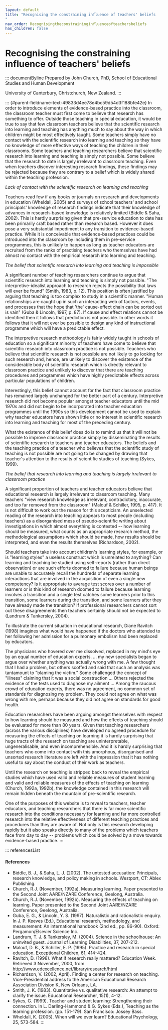 ```yaml
---
layout: default
title: "Recognising the constraining influence of teachers' beliefs 
"
nav_order: Recognisingtheconstraininginfluenceofteachersbeliefs
has_children: false
---
```

# Recognising the constraining influence of teachers' beliefs 


::: documentByline
Prepared by John Church, PhD, School of Educational Studies and Human
Development

University of Canterbury, Christchurch, New Zealand.
:::

::: {#parent-fieldname-text-49833d4ee78e4bc59d54d3f188bfe42e}
In order to introduce elements of evidence-based practice into the
classroom, the classroom teacher must first come to believe that
research has something to offer. Outside those teaching in special
education, it would be true to say that few classroom teachers believe
that the scientific research into learning and teaching has anything
much to say about the way in which children might be most effectively
taught. Some teachers simply have no contact with the scientific
research into learning and teaching so they have no knowledge of more
effective ways of teaching the children in their classrooms. Some
teachers and teaching researchers believe that scientific research into
learning and teaching is simply not possible. Some believe that the
research to date is largely irrelevant to classroom teaching. Even when
teachers discover interesting research findings, these findings may be
rejected because they are contrary to a belief which is widely shared
within the teaching profession.

*Lack of contact with the scientific research on learning and teaching*

Teachers read few if any books or journals on research and developments
in education (Wheldall, 2005) and surveys of school teachers' and school
principals' knowledge of research findings indicate that their knowledge
of advances in research-based knowledge is relatively limited (Biddle &
Saha, 2002). This is hardly surprising given that pre-service education
to date has been primarily craft based rather than research based.
However it does pose a very substantial impediment to any transition to
evidence-based practice. While it is conceivable that evidence-based
practices could be introduced into the classroom by including them in
pre-service programmes, this is unlikely to happen as long as teacher
educators are recruited from the ranks of practising teachers who
themselves have had almost no contact with the empirical research into
learning and teaching.

*The belief that scientific research into learning and teaching is
impossible*

A significant number of teaching researchers continue to argue that
scientific research into learning and teaching is simply not possible.
"The interpretive-idealist approach to research rejects the possibility
that laws will ever be found" (Smith, 1983, p. 12). This position is
often justified by arguing that teaching is too complex to study in a
scientific manner. "Human relationships are caught up in such an
interacting web of factors, events, and processes that the hope that
'the' cause-effect chain can be sorted out is vain" (Guba & Lincoln,
1997, p. 87). If cause and effect relations cannot be identified then it
follows that prediction is not possible. In other words it follows that
it will not ever be possible to design any kind of instructional
programme which will have a predictable effect.

The interpretive research methodology is fairly widely taught in schools
of education so a significant minority of teachers have come to believe
that scientific research into classroom practice is not possible.
Teachers who believe that scientific research is not possible are not
likely to go looking for such research and, hence, are unlikely to
discover the existence of the considerable body of scientific research
which is directly relevant to classroom practice and unlikely to
discover that there are teaching procedures and programmes which have
highly predictable effects across particular populations of children.

Interestingly, this belief cannot account for the fact that classroom
practice has remained largely unchanged for the better part of a
century. Interpretive research did not become popular amongst teacher
educators until the mid 1970s and did not begin to be incorporated into
teacher education programmes until the 1990s so this development cannot
be used to explain why teacher educators have shown little or no
interest in scientific research into learning and teaching for most of
the preceding century.

What the existence of this belief does do is to remind us that it will
not be possible to improve classroom practice simply by disseminating
the results of scientific research to teachers and teacher educators.
The beliefs and the teaching practice of a teacher who believes that the
scientific study of teaching is not possible are not going to be changed
by drawing that teacher's attention to the results of scientific studies
of teaching (Sykes, 1999).

*The belief that research into learning and teaching is largely
irrelevant to classroom practice*

A significant proportion of teachers and teacher educators believe that
educational research is largely irrelevant to classroom teaching. Many
teachers "view research knowledge as irrelevant, contradictory,
inaccurate, and too far removed from the classroom" (Malouf & Schiller,
1995, p. 417). It is not difficult to work out the reason for this
scepticism. An unselected reading of the research into teaching appears
to most people (including teachers) as a disorganised mess of
pseudo-scientific writing about investigations in which almost
everything is contested -- how learning should be measured, what counts
as an appropriate research method, the methodological assumptions which
should be made, how results should be interpreted, and even the results
themselves (Richardson, 2002).

Should teachers take into account children's learning styles, for
example, or is "learning styles" a useless construct which is unrelated
to anything? Can learning and teaching be studied using self-reports
(rather than direct observation) or are such efforts doomed to failure
because human beings are unable to accurately recall the hundreds of
separate learning interactions that are involved in the acquisition of
even a single new competency? Is it appropriate to average test scores
over a number of learners or is this kind of research doomed to failure
because learning involves a transition and a single test catches some
learners prior to this transition, some learners during the transition,
and some learners after they have already made the transition? If
professional researchers cannot sort out these disagreements then
teachers certainly should not be expected to (Landrum & Tankersley,
2004).

To illustrate the current situation in educational research, Diane
Ravitch (1998) imagines what would have happened if the doctors who
attended to her following her admission for a pulmonary embolism had
been replaced by educators.

The physicians who hovered over me dissolved, replaced in my mind's eye
by an equal number of education experts. ... my new specialists began to
argue over whether anything was actually wrong with me. A few thought
that I had a problem, but others scoffed and said that such an analysis
was tantamount to "blaming the victim." Some challenged the concept of
"illness" claiming that it was a social construction ... Others rejected
the evidence of the tests used to diagnose my ailment ... Among the
raucous crowd of education experts, there was no agreement, no common
set of standards for diagnosing my problem. They could not agree on what
was wrong with me, perhaps because they did not agree on standards for
good health.

Education researchers have been arguing amongst themselves with respect
to how learning should be measured and how the effects of teaching
should be evaluated for more than 80 years. Given that teaching
researchers (across the various disciplines) have developed no agreed
procedure for measuring the effects of teaching on learning it is hardly
surprising that huge tracts of the research on teaching are
uninterpretable, ungeneralisable, and even incomprehensible. And it is
hardly surprising that teachers who come into contact with this
amorphous, disorganised and unsorted research literature are left with
the impression that it has nothing useful to say about the conduct of
their work as teachers.

Until the research on teaching is stripped back to reveal the empirical
studies which have used valid and reliable measures of student learning
and valid and reliable measures of the effects of teaching on learning
(Church, 1992a, 1992b), the knowledge contained in this research will
remain hidden beneath the mountain of pre-scientific research.

One of the purposes of this website is to reveal to teachers, teacher
educators, and teaching researchers that there is far more scientific
research into the conditions necessary for learning and far more
controlled research into the relative effectiveness of different
teaching practices and procedures than they are aware of. Not only is
this research developing rapidly but it also speaks directly to many of
the problems which teachers face from day to day -- problems which could
be solved by a move towards evidence-based practice.
:::

::: referencesList
#### References

-   Biddle, B. J., & Saha, L. J. (2002). The untested accusation:
    Principals, research knowledge, and policy making in schools.
    Westport, CT: Ablex Publishing.
-   Church, R.J. (November, 1992a). Measuring learning. Paper presented
    to the Second Joint AARE/NZARE Conference, Geelong, Australia.
-   Church, R.J. (November, 1992b). Measuring the effects of teaching on
    learning. Paper presented to the Second Joint AARE/NZARE Conference,
    Geelong, Australia.
-   Guba, E. G., & Lincoln, Y. S. (1997). Naturalistic and rationalistic
    enquiry. In J. P. Keeves (Ed.), Educational research, methodology,
    and measurement: An international handbook (2nd ed., pp. 86-90).
    Oxford: Pergamon/Elsevier Science Inc.
-   Landrum, T. J. & Tankersley, M. (2004). Science in the schoolhouse:
    An uninvited guest. Journal of Learning Disabilities, 37, 207-212.
-   Malouf, D. B., & Schiller, E. P. (1995). Practice and research in
    special education. Exceptional Children, 61, 414-424.
-   Ravitch, D. (1998). What if research really mattered? Education
    Week. Retrieved 3 November, 2000, from
    http://www.edexcellence.net/library/research/html
-   Richardson, V. (2002, April). Finding a center for research on
    teaching. Vice-Presidential address to the American Educational
    Research Association Division K, New Orleans, LA.
-   Smith, J. K. (1983). Quantitative vs. qualitative research: An
    attempt to clarify the issue. Educational Researcher, 15(1), 4-12.
-   Sykes, G. (1999). Teacher and student learning: Strengthening their
    connection. In L. Darling-Hammond & G. Sykes (Eds.), Teaching as the
    learning profession. (pp. 151-179). San Francisco: Jossey Bass.
-   Wheldall, K. (2005). When will we ever learn? Educational
    Psychology, 25, 573-584.
:::
